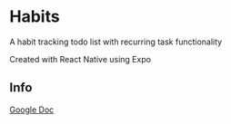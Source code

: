 # Habits

A habit tracking todo list with recurring task functionality

Created with React Native using Expo

## Info

[Google Doc](https://docs.google.com/document/d/1q4W26mz0dd_pOP3PH3_PAZ7AsJeMDXuR6_2urnUQ9Sw/edit?usp=sharing)
